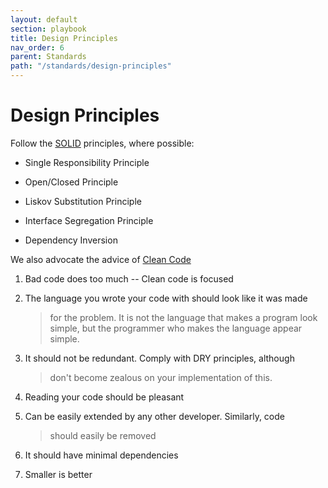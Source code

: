 ```yaml
---
layout: default
section: playbook
title: Design Principles
nav_order: 6
parent: Standards
path: "/standards/design-principles"
---
```


# Design Principles

Follow the [SOLID](https://en.wikipedia.org/wiki/SOLID)
principles, where possible:

- Single Responsibility Principle

- Open/Closed Principle

- Liskov Substitution Principle

- Interface Segregation Principle

- Dependency Inversion

We also advocate the advice of [Clean
Code](https://www.oreilly.com/library/view/clean-code/9780136083238/)

1.  Bad code does too much -- Clean code is focused

2.  The language you wrote your code with should look like it was made

    > for the problem. It is not the language that makes a program look
    > simple, but the programmer who makes the language appear simple.

3.  It should not be redundant. Comply with DRY principles, although

    > don't become zealous on your implementation of this.

4.  Reading your code should be pleasant

5.  Can be easily extended by any other developer. Similarly, code

    > should easily be removed

6.  It should have minimal dependencies

7.  Smaller is better
